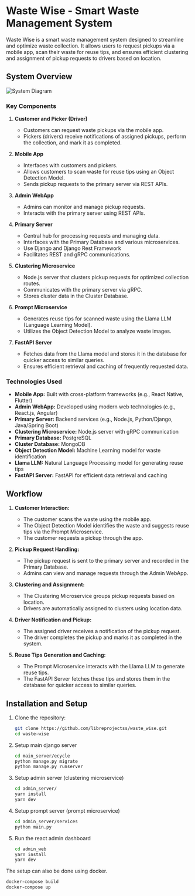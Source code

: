 # Waste Wise - Smart Waste Management System

Waste Wise is a smart waste management system designed to streamline and optimize waste collection. It allows users to request pickups via a mobile app, scan their waste for reuse tips, and ensures efficient clustering and assignment of pickup requests to drivers based on location.

## System Overview

![System Diagram](./system_architecture.png)

### Key Components
1. **Customer and Picker (Driver)**
   - Customers can request waste pickups via the mobile app.
   - Pickers (drivers) receive notifications of assigned pickups, perform the collection, and mark it as completed.

2. **Mobile App**
   - Interfaces with customers and pickers.
   - Allows customers to scan waste for reuse tips using an Object Detection Model.
   - Sends pickup requests to the primary server via REST APIs.

3. **Admin WebApp**
   - Admins can monitor and manage pickup requests.
   - Interacts with the primary server using REST APIs.

4. **Primary Server**
   - Central hub for processing requests and managing data.
   - Interfaces with the Primary Database and various microservices.
   - Use Django and Django Rest Framework
   - Facilitates REST and gRPC communications.

5. **Clustering Microservice**
   - Node.js server that clusters pickup requests for optimized collection routes.
   - Communicates with the primary server via gRPC.
   - Stores cluster data in the Cluster Database.

6. **Prompt Microservice**
   - Generates reuse tips for scanned waste using the Llama LLM (Language Learning Model).
   - Utilizes the Object Detection Model to analyze waste images.

7. **FastAPI Server**
   - Fetches data from the Llama model and stores it in the database for quicker access to similar queries.
   - Ensures efficient retrieval and caching of frequently requested data.

### Technologies Used
- **Mobile App:** Built with cross-platform frameworks (e.g., React Native, Flutter)
- **Admin WebApp:** Developed using modern web technologies (e.g., React.js, Angular)
- **Primary Server:** Backend services (e.g., Node.js, Python/Django, Java/Spring Boot)
- **Clustering Microservice:** Node.js server with gRPC communication
- **Primary Database:** PostgreSQL
- **Cluster Database:** MongoDB
- **Object Detection Model:** Machine Learning model for waste identification
- **Llama LLM:** Natural Language Processing model for generating reuse tips
- **FastAPI Server:** FastAPI for efficient data retrieval and caching

## Workflow
1. **Customer Interaction:**
   - The customer scans the waste using the mobile app.
   - The Object Detection Model identifies the waste and suggests reuse tips via the Prompt Microservice.
   - The customer requests a pickup through the app.

2. **Pickup Request Handling:**
   - The pickup request is sent to the primary server and recorded in the Primary Database.
   - Admins can view and manage requests through the Admin WebApp.

3. **Clustering and Assignment:**
   - The Clustering Microservice groups pickup requests based on location.
   - Drivers are automatically assigned to clusters using location data.

4. **Driver Notification and Pickup:**
   - The assigned driver receives a notification of the pickup request.
   - The driver completes the pickup and marks it as completed in the system.

5. **Reuse Tips Generation and Caching:**
   - The Prompt Microservice interacts with the Llama LLM to generate reuse tips.
   - The FastAPI Server fetches these tips and stores them in the database for quicker access to similar queries.

## Installation and Setup
1. Clone the repository:
   ```bash
   git clone https://github.com/libreprojectss/waste_wise.git
   cd waste-wise
   ```
2. Setup main django server
   ```bash
   cd main_server/ecycle
   python manage.py migrate
   python manage.py runserver
   ```
3. Setup admin server (clustering microservice)
   ```bash
   cd admin_server/
   yarn install
   yarn dev
   ```
4. Setup prompt server (prompt microservice)
   ```bash
   cd admin_server/services
   python main.py
   ```
5. Run the react admin dashboard
   ```bash
   cd admin_web
   yarn install
   yarn dev
   ```

The setup can also be done using docker.
```bash
docker-compose build
docker-compose up
```


   
